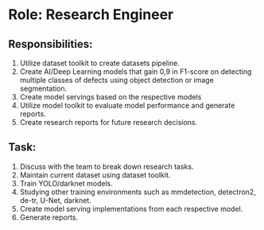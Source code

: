 Role: Research Engineer
=======================
Responsibilities:
-----------------
1. Utilize dataset toolkit to create datasets pipeline.
2.	Create AI/Deep Learning models that gain 0,9 in F1-score on detecting multiple classes of defects using object detection or image segmentation.
3.	Create model servings based on the respective models
4.	Utilize model toolkit to evaluate model performance and generate reports.
5.	Create research reports for future research decisions.

Task:
-----
1.	Discuss with the team to break down research tasks.
2.	Maintain current dataset using dataset toolkit.
3.	Train YOLO/darknet models.
4.	Studying other training environments such as mmdetection, detectron2, de-tr, U-Net, darknet.
5.	Create model serving implementations from each respective model.
6.	Generate reports.
